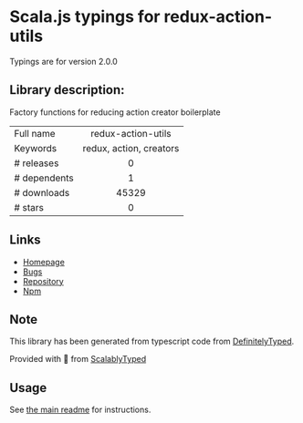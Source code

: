 
# Scala.js typings for redux-action-utils

Typings are for version 2.0.0

## Library description:
Factory functions for reducing action creator boilerplate

|                    |                 |
| ------------------ | :-------------: |
| Full name          | redux-action-utils |
| Keywords           | redux, action, creators |
| # releases         | 0 |
| # dependents       | 1 |
| # downloads        | 45329 |
| # stars            | 0 |

## Links
- [Homepage](https://github.com/insin/redux-action-utils#readme)
- [Bugs](https://github.com/insin/redux-action-utils/issues)
- [Repository](https://github.com/insin/redux-action-utils)
- [Npm](https://www.npmjs.com/package/redux-action-utils)
    


## Note
This library has been generated from typescript code from [DefinitelyTyped](https://definitelytyped.org).

Provided with :purple_heart: from [ScalablyTyped](https://github.com/oyvindberg/ScalablyTyped)

## Usage
See [the main readme](../../readme.md) for instructions.


